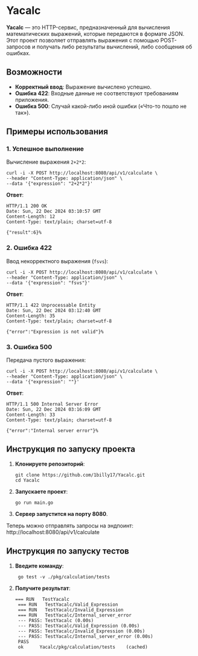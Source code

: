 # Yacalc

**Yacalc** — это HTTP-сервис, предназначенный для вычисления математических выражений, которые передаются в формате JSON. Этот проект позволяет отправлять выражения с помощью POST-запросов и получать либо результаты вычислений, либо сообщения об ошибках.

## Возможности

- **Корректный ввод**: Выражение вычислено успешно.
- **Ошибка 422**: Входные данные не соответствуют требованиям приложения.
- **Ошибка 500**: Случай какой-либо иной ошибки («Что-то пошло не так»).



## Примеры использования

### 1. **Успешное выполнение**

Вычисление выражения `2+2*2`:

```
curl -i -X POST http://localhost:8080/api/v1/calculate \
--header "Content-Type: application/json" \
--data '{"expression": "2+2*2"}'
```

**Ответ**:
```
HTTP/1.1 200 OK
Date: Sun, 22 Dec 2024 03:10:57 GMT
Content-Length: 12
Content-Type: text/plain; charset=utf-8

{"result":6}%
```

### 2. **Ошибка 422**

Ввод некорректного выражения (`fsvs`):

```
curl -i -X POST http://localhost:8080/api/v1/calculate \
--header "Content-Type: application/json" \
--data '{"expression": "fsvs"}'
```

**Ответ**:
```
HTTP/1.1 422 Unprocessable Entity
Date: Sun, 22 Dec 2024 03:12:40 GMT
Content-Length: 35
Content-Type: text/plain; charset=utf-8

{"error":"Expression is not valid"}%
```

### 3. **Ошибка 500**

Передача пустого выражения:

```
curl -i -X POST http://localhost:8080/api/v1/calculate \
--header "Content-Type: application/json" \
--data '{"expression": ""}'
```

**Ответ**:
```
HTTP/1.1 500 Internal Server Error
Date: Sun, 22 Dec 2024 03:16:09 GMT
Content-Length: 33
Content-Type: text/plain; charset=utf-8

{"error":"Internal server error"}% 
```

## Инструкция по запуску проекта

1. **Клонируете репозиторий**:
   ```
   git clone https://github.com/1billy17/Yacalc.git
   cd Yacalc
   ```

2. **Запускаете проект**:
   ```
   go run main.go
   ```

3. **Сервер запустится на порту 8080**.

Теперь можно отправлять запросы на эндпоинт:  
http://localhost:8080/api/v1/calculate


## Инструкция по запуску тестов

1. **Введите команду**:
   ```
    go test -v ./pkg/calculation/tests
   ```

2. **Получите результат**:
   ```
   === RUN   TestYacalc
    === RUN   TestYacalc/Valid_Expression
    === RUN   TestYacalc/Invalid_Expression
    === RUN   TestYacalc/Internal_server_error
    --- PASS: TestYacalc (0.00s)
    --- PASS: TestYacalc/Valid_Expression (0.00s)
    --- PASS: TestYacalc/Invalid_Expression (0.00s)
    --- PASS: TestYacalc/Internal_server_error (0.00s)
    PASS
    ok      Yacalc/pkg/calculation/tests    (cached)
   ```